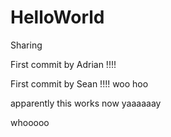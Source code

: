 # HelloWorld
Sharing

First commit by Adrian !!!!

First commit by Sean !!!! woo hoo

apparently this works now yaaaaaay

whooooo
